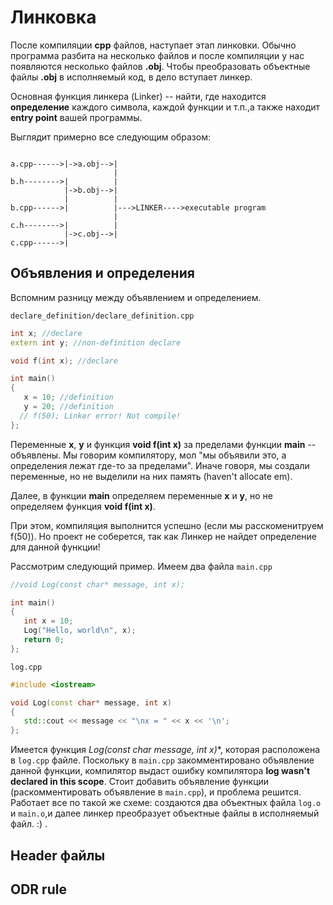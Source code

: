 # Линковка

После компиляции **cpp** файлов, наступает этап линковки. Обычно программа разбита на несколько файлов и после компиляции у нас появляются несколько файлов **.obj**. Чтобы преобразовать объектные файлы **.obj** в исполняемый код, в дело вступает линкер.

Основная функция линкера (Linker) -- найти, где находится **определение** каждого символа, каждой функции и т.п.,а также находит **entry point** вашей программы.

Выглядит примерно все следующим образом:

```

a.cpp------>|->a.obj-->|
                       |
b.h-------->|          |
            |->b.obj-->|
            |          |
b.cpp------>|          |--->LINKER---->executable program
                       | 
c.h-------->|          |
            |->c.obj-->|
c.cpp------>|
```

## Объявления и определения

Вспомним разницу между объявлением и определением.

`declare_definition/declare_definition.cpp`

```cpp
int x; //declare
extern int y; //non-definition declare

void f(int x); //declare

int main()
{
   x = 10; //definition
   y = 20; //definition
  // f(50); Linker error! Not compile!
};
```

Переменные **x**, **y** и функция **void f(int x)** за пределами функции **main** -- объявлены. Мы говорим компилятору, мол "мы объявили это, а определения лежат где-то за пределами". Иначе говоря, мы создали переменные, но не выделили на них память (haven't allocate em).

Далее, в функции **main** определяем переменные **x** и **у**, но не определяем функция **void f(int x)**. 

При этом, компиляция выполнится успешно (если мы расскоменитруем f(50)). Но проект не соберется, так как Линкер не найдет определение для данной функции!

Рассмотрим следующий пример. Имеем два файла 
`main.cpp`
```cpp
//void Log(const char* message, int x);

int main()
{
   int x = 10;
   Log("Hello, world\n", x);
   return 0;
};
```

`log.cpp`
```cpp
#include <iostream>

void Log(const char* message, int x)
{
   std::cout << message << "\nx = " << x << '\n';
};
```

Имеется функция **Log(const char* message, int x)**, которая расположена в `log.cpp` файле. Поскольку в `main.cpp` закомментировано объявление данной функции, 
компилятор выдаст ошибку компилятора **log wasn't declared in this scope**. Стоит добавить объявление функции (раскомментировать объявление в `main.cpp`), и проблема решится. Работает все по такой же схеме: создаются два объектных файла `log.o` и `main.o`,и далее линкер преобразует объектные файлы в исполняемый файл.  :)
.

## Header файлы



## ODR rule

